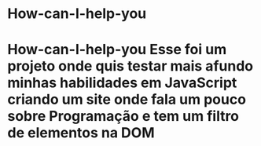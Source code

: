 # How-can-I-help-you
# How-can-I-help-you  Esse foi um projeto onde quis testar mais afundo minhas habilidades em JavaScript criando um site onde fala um pouco sobre Programação e tem um filtro de elementos na DOM

